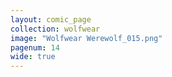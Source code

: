 ```yaml
---
layout: comic_page
collection: wolfwear
image: "Wolfwear Werewolf_015.png"
pagenum: 14
wide: true
---
```

